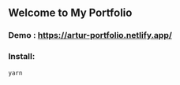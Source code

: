 ## Welcome to My Portfolio
### Demo : https://artur-portfolio.netlify.app/

### Install: 
    yarn 
    

    
  